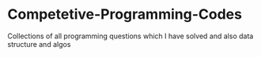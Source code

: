 # Competetive-Programming-Codes
Collections of all programming questions which I have solved and also data structure and algos
